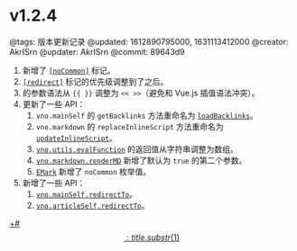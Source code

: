 # v1.2.4

@tags: 版本更新记录
@updated: 1612890795000, 1631113412000
@creator: AkrISrn
@updater: AkrISrn
@commit: 89643d9

1. 新增了 [`[noCommon]`](/zh/docs/other-marks.md "#h2-1") 标记。
1. [`[redirect]`](/zh/docs/redirect.md "#") 标记的优先级调整到了[](/zh/docs/inline-script.md "#")之后。
1. [](/zh/docs/snippets.md "#")的参数语法从 `{{ }}` 调整为 `<< >>`（避免和 Vue.js 插值语法冲突）。
1. 更新了一些 API：
    1. `vno.mainSelf` 的 `getBacklinks` 方法重命名为 [`loadBacklinks`](/zh/api/mainSelf.md "#")。
    1. `vno.markdown` 的 `replaceInlineScript` 方法重命名为 [`updateInlineScript`](/zh/api/markdown.md "#")。
    1. [`vno.utils.evalFunction`](/zh/api/utils.md "#") 的返回值从字符串调整为数组。
    1. [`vno.markdown.renderMD`](/zh/api/markdown.md "#") 新增了默认为 `true` 的第二个参数。
    1. [`EMark`](/zh/api/enums.md "#") 新增了 `noCommon` 枚举值。
1. 新增了一些 API：
    1. [`vno.mainSelf.redirectTo`](/zh/api/mainSelf.md "#")。
    1. [`vno.articleSelf.redirectTo`](/zh/api/articleSelf.md "#")。

[+#$$: title.substr(1) $$](/zh/releases/download.md)
